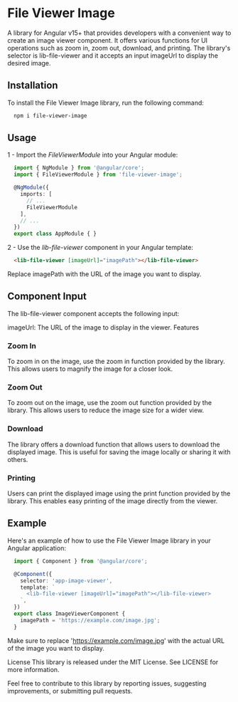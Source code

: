 # File Viewer Image

A library for Angular v15+ that provides developers with a convenient way to create an image viewer component. It offers various functions for UI operations such as zoom in, zoom out, download, and printing. The library's selector is lib-file-viewer and it accepts an input imageUrl to display the desired image.

## Installation

To install the File Viewer Image library, run the following command:

```bash
  npm i file-viewer-image
```

## Usage 
1 - Import the *FileViewerModule* into your Angular module:

```typescript
  import { NgModule } from '@angular/core';
  import { FileViewerModule } from 'file-viewer-image';

  @NgModule({
    imports: [
      // ...
      FileViewerModule
    ],
    // ...
  })
  export class AppModule { }
```

2 - Use the *lib-file-viewer* component in your Angular template:

```html
  <lib-file-viewer [imageUrl]="imagePath"></lib-file-viewer>
```
Replace imagePath with the URL of the image you want to display.


## Component Input
The lib-file-viewer component accepts the following input:

imageUrl: The URL of the image to display in the viewer.
Features
### Zoom In
To zoom in on the image, use the zoom in function provided by the library. This allows users to magnify the image for a closer look.

### Zoom Out
To zoom out on the image, use the zoom out function provided by the library. This allows users to reduce the image size for a wider view.

### Download
The library offers a download function that allows users to download the displayed image. This is useful for saving the image locally or sharing it with others.

### Printing
Users can print the displayed image using the print function provided by the library. This enables easy printing of the image directly from the viewer.

## Example
Here's an example of how to use the File Viewer Image library in your Angular application:

```typescript
  import { Component } from '@angular/core';

  @Component({
    selector: 'app-image-viewer',
    template: `
      <lib-file-viewer [imageUrl]="imagePath"></lib-file-viewer>
    `,
  })
  export class ImageViewerComponent {
    imagePath = 'https://example.com/image.jpg';
  }
```
Make sure to replace 'https://example.com/image.jpg' with the actual URL of the image you want to display.

License
This library is released under the MIT License. See LICENSE for more information.

Feel free to contribute to this library by reporting issues, suggesting improvements, or submitting pull requests.
